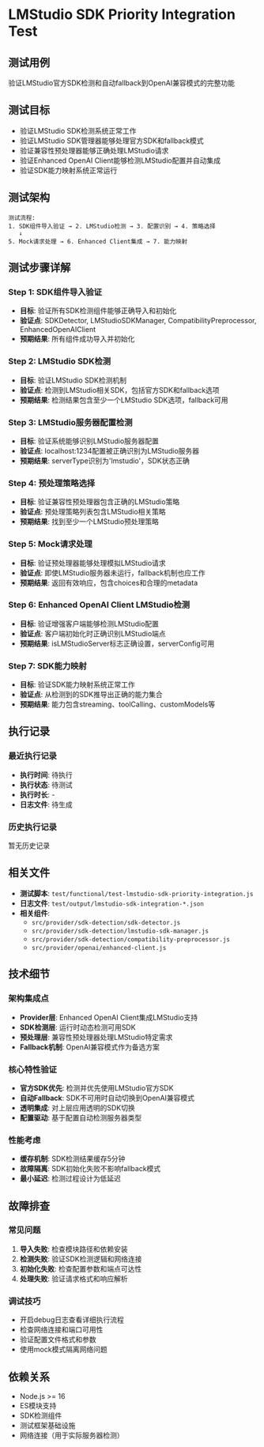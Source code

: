 # LMStudio SDK Priority Integration Test

## 测试用例
验证LMStudio官方SDK检测和自动fallback到OpenAI兼容模式的完整功能

## 测试目标
- 验证LMStudio SDK检测系统正常工作
- 验证LMStudio SDK管理器能够处理官方SDK和fallback模式
- 验证兼容性预处理器能够正确处理LMStudio请求
- 验证Enhanced OpenAI Client能够检测LMStudio配置并自动集成
- 验证SDK能力映射系统正常运行

## 测试架构
```
测试流程:
1. SDK组件导入验证 → 2. LMStudio检测 → 3. 配置识别 → 4. 策略选择
   ↓
5. Mock请求处理 → 6. Enhanced Client集成 → 7. 能力映射
```

## 测试步骤详解

### Step 1: SDK组件导入验证
- **目标**: 验证所有SDK检测组件能够正确导入和初始化
- **验证点**: SDKDetector, LMStudioSDKManager, CompatibilityPreprocessor, EnhancedOpenAIClient
- **预期结果**: 所有组件成功导入并初始化

### Step 2: LMStudio SDK检测
- **目标**: 验证LMStudio SDK检测机制
- **验证点**: 检测到LMStudio相关SDK，包括官方SDK和fallback选项
- **预期结果**: 检测结果包含至少一个LMStudio SDK选项，fallback可用

### Step 3: LMStudio服务器配置检测
- **目标**: 验证系统能够识别LMStudio服务器配置
- **验证点**: localhost:1234配置被正确识别为LMStudio服务器
- **预期结果**: serverType识别为'lmstudio'，SDK状态正确

### Step 4: 预处理策略选择
- **目标**: 验证兼容性预处理器包含正确的LMStudio策略
- **验证点**: 预处理策略列表包含LMStudio相关策略
- **预期结果**: 找到至少一个LMStudio预处理策略

### Step 5: Mock请求处理
- **目标**: 验证预处理器能够处理模拟LMStudio请求
- **验证点**: 即使LMStudio服务器未运行，fallback机制也应工作
- **预期结果**: 返回有效响应，包含choices和合理的metadata

### Step 6: Enhanced OpenAI Client LMStudio检测
- **目标**: 验证增强客户端能够检测LMStudio配置
- **验证点**: 客户端初始化时正确识别LMStudio端点
- **预期结果**: isLMStudioServer标志正确设置，serverConfig可用

### Step 7: SDK能力映射
- **目标**: 验证SDK能力映射系统正常工作
- **验证点**: 从检测到的SDK推导出正确的能力集合
- **预期结果**: 能力包含streaming、toolCalling、customModels等

## 执行记录

### 最近执行记录
- **执行时间**: 待执行
- **执行状态**: 待测试  
- **执行时长**: -
- **日志文件**: 待生成

### 历史执行记录
暂无历史记录

## 相关文件
- **测试脚本**: `test/functional/test-lmstudio-sdk-priority-integration.js`
- **日志文件**: `test/output/lmstudio-sdk-integration-*.json`
- **相关组件**: 
  - `src/provider/sdk-detection/sdk-detector.js`
  - `src/provider/sdk-detection/lmstudio-sdk-manager.js`
  - `src/provider/sdk-detection/compatibility-preprocessor.js`
  - `src/provider/openai/enhanced-client.js`

## 技术细节

### 架构集成点
- **Provider层**: Enhanced OpenAI Client集成LMStudio支持
- **SDK检测层**: 运行时动态检测可用SDK
- **预处理层**: 兼容性预处理器处理LMStudio特定需求
- **Fallback机制**: OpenAI兼容模式作为备选方案

### 核心特性验证
- **官方SDK优先**: 检测并优先使用LMStudio官方SDK
- **自动Fallback**: SDK不可用时自动切换到OpenAI兼容模式
- **透明集成**: 对上层应用透明的SDK切换
- **配置驱动**: 基于配置自动检测服务器类型

### 性能考虑
- **缓存机制**: SDK检测结果缓存5分钟
- **故障隔离**: SDK初始化失败不影响fallback模式
- **最小延迟**: 检测过程设计为低延迟

## 故障排查

### 常见问题
1. **导入失败**: 检查模块路径和依赖安装
2. **检测失败**: 验证SDK检测逻辑和网络连接
3. **初始化失败**: 检查配置参数和端点可达性
4. **处理失败**: 验证请求格式和响应解析

### 调试技巧
- 开启debug日志查看详细执行流程
- 检查网络连接和端口可用性
- 验证配置文件格式和参数
- 使用mock模式隔离网络问题

## 依赖关系
- Node.js >= 16
- ES模块支持
- SDK检测组件
- 测试框架基础设施
- 网络连接（用于实际服务器检测）